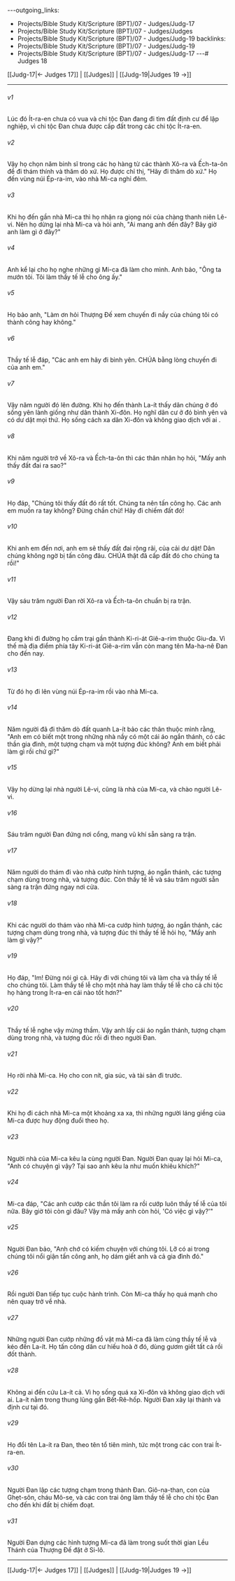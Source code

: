 ---outgoing_links:
  - Projects/Bible Study Kit/Scripture (BPT)/07 - Judges/Judg-17
  - Projects/Bible Study Kit/Scripture (BPT)/07 - Judges/Judges
  - Projects/Bible Study Kit/Scripture (BPT)/07 - Judges/Judg-19
backlinks:
  - Projects/Bible Study Kit/Scripture (BPT)/07 - Judges/Judg-19
  - Projects/Bible Study Kit/Scripture (BPT)/07 - Judges/Judg-17
---# Judges 18

[[Judg-17|← Judges 17]] | [[Judges]] | [[Judg-19|Judges 19 →]]
***



###### v1 
Lúc đó Ít-ra-en chưa có vua và chi tộc Đan đang đi tìm đất định cư để lập nghiệp, vì chi tộc Đan chưa được cấp đất trong các chi tộc Ít-ra-en. 

###### v2 
Vậy họ chọn năm binh sĩ trong các họ hàng từ các thành Xô-ra và Ếch-ta-ôn để đi thám thính và thăm dò xứ. Họ được chỉ thị, "Hãy đi thăm dò xứ." Họ đến vùng núi Ép-ra-im, vào nhà Mi-ca nghỉ đêm. 

###### v3 
Khi họ đến gần nhà Mi-ca thì họ nhận ra giọng nói của chàng thanh niên Lê-vi. Nên họ dừng lại nhà Mi-ca và hỏi anh, "Ai mang anh đến đây? Bây giờ anh làm gì ở đây?" 

###### v4 
Anh kể lại cho họ nghe những gì Mi-ca đã làm cho mình. Anh bảo, "Ông ta mướn tôi. Tôi làm thầy tế lễ cho ông ấy." 

###### v5 
Họ bảo anh, "Làm ơn hỏi Thượng Đế xem chuyến đi nầy của chúng tôi có thành công hay không." 

###### v6 
Thầy tế lễ đáp, "Các anh em hãy đi bình yên. CHÚA bằng lòng chuyến đi của anh em." 

###### v7 
Vậy năm người đó lên đường. Khi họ đến thành La-ít thấy dân chúng ở đó sống yên lành giống như dân thành Xi-đôn. Họ nghĩ dân cư ở đó bình yên và có dư dật mọi thứ. Họ sống cách xa dân Xi-đôn và không giao dịch với ai . 

###### v8 
Khi năm người trở về Xô-ra và Ếch-ta-ôn thì các thân nhân họ hỏi, "Mấy anh thấy đất đai ra sao?" 

###### v9 
Họ đáp, "Chúng tôi thấy đất đó rất tốt. Chúng ta nên tấn công họ. Các anh em muốn ra tay không? Đừng chần chừ! Hãy đi chiếm đất đó! 

###### v10 
Khi anh em đến nơi, anh em sẽ thấy đất đai rộng rãi, của cải dư dật! Dân chúng không ngờ bị tấn công đâu. CHÚA thật đã cấp đất đó cho chúng ta rồi!" 

###### v11 
Vậy sáu trăm người Đan rời Xô-ra và Ếch-ta-ôn chuẩn bị ra trận. 

###### v12 
Đang khi đi đường họ cắm trại gần thành Ki-ri-át Giê-a-rim thuộc Giu-đa. Vì thế mà địa điểm phía tây Ki-ri-át Giê-a-rim vẫn còn mang tên Ma-ha-nê Đan cho đến nay. 

###### v13 
Từ đó họ đi lên vùng núi Ép-ra-im rồi vào nhà Mi-ca. 

###### v14 
Năm người đã đi thăm dò đất quanh La-ít bảo các thân thuộc mình rằng, "Anh em có biết một trong những nhà nầy có một cái áo ngắn thánh, có các thần gia đình, một tượng chạm và một tượng đúc không? Anh em biết phải làm gì rồi chứ gì?" 

###### v15 
Vậy họ dừng lại nhà người Lê-vi, cũng là nhà của Mi-ca, và chào người Lê-vi. 

###### v16 
Sáu trăm người Đan đứng nơi cổng, mang vũ khí sẵn sàng ra trận. 

###### v17 
Năm người do thám đi vào nhà cướp hình tượng, áo ngắn thánh, các tượng chạm dùng trong nhà, và tượng đúc. Còn thầy tế lễ và sáu trăm người sẵn sàng ra trận đứng ngay nơi cửa. 

###### v18 
Khi các người do thám vào nhà Mi-ca cướp hình tượng, áo ngắn thánh, các tượng chạm dùng trong nhà, và tượng đúc thì thầy tế lễ hỏi họ, "Mấy anh làm gì vậy?" 

###### v19 
Họ đáp, "Im! Đừng nói gì cả. Hãy đi với chúng tôi và làm cha và thầy tế lễ cho chúng tôi. Làm thầy tế lễ cho một nhà hay làm thầy tế lễ cho cả chi tộc họ hàng trong Ít-ra-en cái nào tốt hơn?" 

###### v20 
Thầy tế lễ nghe vậy mừng thầm. Vậy anh lấy cái áo ngắn thánh, tượng chạm dùng trong nhà, và tượng đúc rồi đi theo người Đan. 

###### v21 
Họ rời nhà Mi-ca. Họ cho con nít, gia súc, và tài sản đi trước. 

###### v22 
Khi họ đi cách nhà Mi-ca một khoảng xa xa, thì những người láng giềng của Mi-ca được huy động đuổi theo họ. 

###### v23 
Người nhà của Mi-ca kêu la cùng người Đan. Người Đan quay lại hỏi Mi-ca, "Anh có chuyện gì vậy? Tại sao anh kêu la như muốn khiêu khích?" 

###### v24 
Mi-ca đáp, "Các anh cướp các thần tôi làm ra rồi cướp luôn thầy tế lễ của tôi nữa. Bây giờ tôi còn gì đâu? Vậy mà mấy anh còn hỏi, 'Có việc gì vậy?'" 

###### v25 
Người Đan bảo, "Anh chớ có kiếm chuyện với chúng tôi. Lỡ có ai trong chúng tôi nổi giận tấn công anh, họ dám giết anh và cả gia đình đó." 

###### v26 
Rồi người Đan tiếp tục cuộc hành trình. Còn Mi-ca thấy họ quá mạnh cho nên quay trở về nhà. 

###### v27 
Những người Đan cướp những đồ vật mà Mi-ca đã làm cùng thầy tế lễ và kéo đến La-ít. Họ tấn công dân cư hiếu hoà ở đó, dùng gươm giết tất cả rồi đốt thành. 

###### v28 
Không ai đến cứu La-ít cả. Vì họ sống quá xa Xi-đôn và không giao dịch với ai. La-ít nằm trong thung lũng gần Bết-Rê-hốp. Người Đan xây lại thành và định cư tại đó. 

###### v29 
Họ đổi tên La-ít ra Đan, theo tên tổ tiên mình, tức một trong các con trai Ít-ra-en. 

###### v30 
Người Đan lập các tượng chạm trong thành Đan. Giô-na-than, con của Ghẹt-sôn, cháu Mô-se, và các con trai ông làm thầy tế lễ cho chi tộc Đan cho đến khi đất bị chiếm đoạt. 

###### v31 
Người Đan dựng các hình tượng Mi-ca đã làm trong suốt thời gian Lều Thánh của Thượng Đế đặt ở Si-lô.

***
[[Judg-17|← Judges 17]] | [[Judges]] | [[Judg-19|Judges 19 →]]
